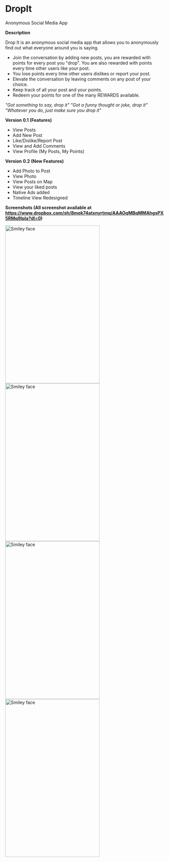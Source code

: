 # DropIt
Anonymous Social Media App

<b>Description</b>

Drop It is an anonymous social media app that allows you to anonymously find out what everyone around you is saying.
<ul>
  <li>Join the conversation by adding new posts, you are rewarded with points for every post you "drop". You are also rewarded with points every time other users like your post.</li>
  <li>You lose points every time other users dislikes or report your post.</li>
  <li>Elevate the conversation by leaving comments on any post of your choice.</li>
  <li>Keep track of all your post and your points.</li>
  <li>Redeem your points for one of the many REWARDS available.</li>
</ul>
<i>
"Got something to say, drop it"
"Got a funny thought or joke, drop it"
"Whatever you do, just make sure you drop it"
</i>

<b>Version 0.1 (Features)</b>
<ul>
  <li>View Posts</li>
  <li>Add New Post</li>
  <li>Like/Dislike/Report Post</li>
  <li>View and Add Comments</li>
  <li>View Profile (My Posts, My Points)</li>
</ul>

<b>Version 0.2 (New Features)</b>
<ul>
  <li>Add Photo to Post</li>
  <li>View Photo</li>
  <li>View Posts on Map</li>
  <li>View your liked posts</li>
  <li>Native Ads added</li>
  <li>Timeline View Redesigned</li>
</ul>


<b>Screenshots (All screenshot available at https://www.dropbox.com/sh/8mok74atxnyrtmq/AAAOqMBqMMAhgsPX5RMq9IpIa?dl=0)</b> 

<img src="https://github.com/d08115858/DropIt/blob/master/Screenshot/App%20Store/4%20(640%20x%201096)/Timeline(4).png" alt="Smiley face" height="500" width="300" align="left">

<img src="https://github.com/d08115858/DropIt/blob/master/Screenshot/App%20Store/4%20(640%20x%201096)/NewPost(4).png" alt="Smiley face" height="500" width="300" align="left">

<img src="https://github.com/d08115858/DropIt/blob/master/Screenshot/App%20Store/4%20(640%20x%201096)/Comments(4).png" alt="Smiley face" height="500" width="300" align="left">

<img src="https://github.com/d08115858/DropIt/blob/master/Screenshot/App%20Store/4%20(640%20x%201096)/Profile(4).png" alt="Smiley face" height="500" width="300" align="left">


